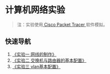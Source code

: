 # 计算机网络实验

> 注：实验使用[ Cisco Packet Tracer ](https://www.netacad.com/courses/packet-tracer)软件模拟。

## 快速导航

1. [《实验一 网线的制作》]()
2. [《实验二 交换机与路由器的基本配置》]('./实验二/实验二交换机与路由器的基本配置.md')
3. [《实验三 vlan基本配置》]('./实验三/实验三vlan基本配置.md')

